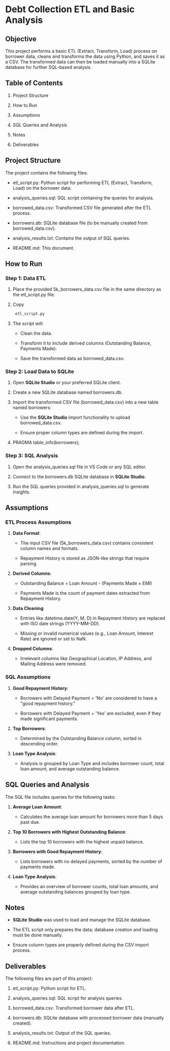 Debt Collection ETL and Basic Analysis
======================================

Objective
---------

This project performs a basic ETL (Extract, Transform, Load) process on borrower data, cleans and transforms the data using Python, and saves it as a CSV. The transformed data can then be loaded manually into a SQLite database for further SQL-based analysis.

Table of Contents
-----------------

1.  Project Structure
    
2.  How to Run
    
3.  Assumptions
    
4.  SQL Queries and Analysis
    
5.  Notes
    
6.  Deliverables
    

Project Structure
-----------------

The project contains the following files:

*   etl\_script.py: Python script for performing ETL (Extract, Transform, Load) on the borrower data.
    
*   analysis\_queries.sql: SQL script containing the queries for analysis.
    
*   borrowed\_data.csv: Transformed CSV file generated after the ETL process.
    
*   borrowers.db: SQLite database file (to be manually created from borrowed\_data.csv).
    
*   analysis\_results.txt: Contains the output of SQL queries.
    
*   README.md: This document.
    

How to Run
----------

### Step 1: Data ETL

1.  Place the provided 5k\_borrowers\_data.csv file in the same directory as the etl\_script.py file.
    
2.  Copy
    ``` bash
     etl_script.py
    ```
    
5.  The script will:
    
    *   Clean the data.
        
    *   Transform it to include derived columns (Outstanding Balance, Payments Made).
        
    *   Save the transformed data as borrowed\_data.csv.
        

### Step 2: Load Data to SQLite

1.  Open **SQLite Studio** or your preferred SQLite client.
    
2.  Create a new SQLite database named borrowers.db.
    
3.  Import the transformed CSV file (borrowed\_data.csv) into a new table named borrowers:
    
    *   Use the **SQLite Studio** import functionality to upload borrowed\_data.csv.
        
    *   Ensure proper column types are defined during the import.
        
4.  PRAGMA table\_info(borrowers);
    

### Step 3: SQL Analysis

1.  Open the analysis\_queries.sql file in VS Code or any SQL editor.
    
2.  Connect to the borrowers.db SQLite database in **SQLite Studio**.
    
3.  Run the SQL queries provided in analysis\_queries.sql to generate insights.
    

Assumptions
-----------

### ETL Process Assumptions

1.  **Data Format**:
    
    *   The input CSV file (5k\_borrowers\_data.csv) contains consistent column names and formats.
        
    *   Repayment History is stored as JSON-like strings that require parsing.
        
2.  **Derived Columns**:
    
    *   Outstanding Balance = Loan Amount - (Payments Made × EMI)
        
    *   Payments Made is the count of payment dates extracted from Repayment History.
        
3.  **Data Cleaning**:
    
    *   Entries like datetime.date(Y, M, D) in Repayment History are replaced with ISO date strings (YYYY-MM-DD).
        
    *   Missing or invalid numerical values (e.g., Loan Amount, Interest Rate) are ignored or set to NaN.
        
4.  **Dropped Columns**:
    
    *   Irrelevant columns like Geographical Location, IP Address, and Mailing Address were removed.
        

### SQL Assumptions

1.  **Good Repayment History**:
    
    *   Borrowers with Delayed Payment = 'No' are considered to have a "good repayment history."
        
    *   Borrowers with Delayed Payment = 'Yes' are excluded, even if they made significant payments.
        
2.  **Top Borrowers**:
    
    *   Determined by the Outstanding Balance column, sorted in descending order.
        
3.  **Loan Type Analysis**:
    
    *   Analysis is grouped by Loan Type and includes borrower count, total loan amount, and average outstanding balance.
        

SQL Queries and Analysis
------------------------

The SQL file includes queries for the following tasks:

1.  **Average Loan Amount**:
    
    *   Calculates the average loan amount for borrowers more than 5 days past due.
        
2.  **Top 10 Borrowers with Highest Outstanding Balance**:
    
    *   Lists the top 10 borrowers with the highest unpaid balance.
        
3.  **Borrowers with Good Repayment History**:
    
    *   Lists borrowers with no delayed payments, sorted by the number of payments made.
        
4.  **Loan Type Analysis**:
    
    *   Provides an overview of borrower counts, total loan amounts, and average outstanding balances grouped by loan type.
        

Notes
-----

*   **SQLite Studio** was used to load and manage the SQLite database.
    
*   The ETL script only prepares the data; database creation and loading must be done manually.
    
*   Ensure column types are properly defined during the CSV import process.
    

Deliverables
------------

The following files are part of this project:

1.  etl\_script.py: Python script for ETL.
    
2.  analysis\_queries.sql: SQL script for analysis queries.
    
3.  borrowed\_data.csv: Transformed borrower data after ETL.
    
4.  borrowers.db: SQLite database with processed borrower data (manually created).
    
5.  analysis\_results.txt: Output of the SQL queries.
    
6.  README.md: Instructions and project documentation.
